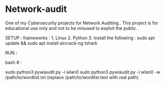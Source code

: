 # Network-audit
One of my Cybersecurity projects for Network Auditing..
This project is for educational use only and not to be misused to exploit the public.

SETUP :
frameworks : 1. Linux
             2. Python
             3. Install the following : sudo apt update && sudo apt install aircrack-ng tshark

RUN :

bash # :

sudo python3 pywiaudit.py -i wlan0
sudo python3 pywiaudit.py -i wlan0 -w /path/to/wordlist.txt (replace /path/to/wordlist.text with real path)
